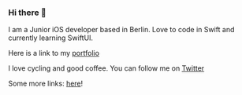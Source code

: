 ### Hi there 👋

I am a Junior iOS developer based in Berlin. Love to code in Swift and currently learning SwiftUI.

Here is a link to my [portfolio](https://github.com/multitudes/portfolio/blob/master/README.md)

I love cycling and good coffee. You can follow me on [Twitter](https://twitter.com/wrmultitudes)

Some more links: [here](https://linktr.ee/LaurentBrusa)!
<!--
**multitudes/multitudes** is a ✨ _special_ ✨ repository because its `README.md` (this file) appears on your GitHub profile.

Here are some ideas to get you started:

- 🔭 I’m currently working on ...
- 🌱 I’m currently learning ...
- 👯 I’m looking to collaborate on ...
- 🤔 I’m looking for help with ...
- 💬 Ask me about ...
- 📫 How to reach me: ...
- 😄 Pronouns: ...
- ⚡ Fun fact: ...
-->
